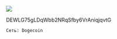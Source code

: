 ![](https://git.disroot.org/fftcc/Buy-me-a-coffee/raw/main/doge/qr-doge.png)

DEWLG75gLDqWbb2NRqSfby6VrAniqjqvtG

`Сеть: Dogecoin`